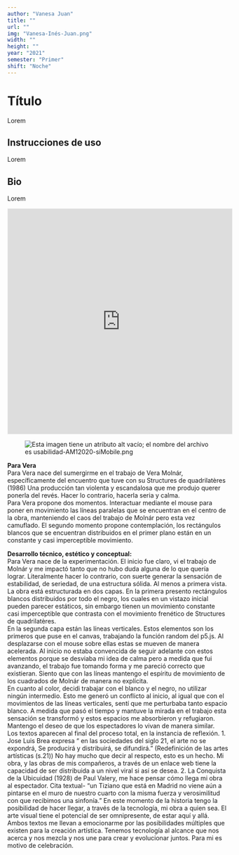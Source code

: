 ```yaml
---
author: "Vanesa Juan"
title: ""
url: ""
img: "Vanesa-Inés-Juan.png"
width: ""
height: ""
year: "2021"
semester: "Primer"
shift: "Noche"
---
```


<p></p>

# Título

Lorem 

## Instrucciones de uso 

Lorem

## Bio

Lorem

<!-- wp:html -->
<p align="center"><iframe width="512" height="512" frameborder="0" scrolling="no" style="width:512px; margin:0 auto!important;border: 1px solid #F2F2F3; z-index: 100;" src="https://editor.p5js.org/Halito/embed/t3AgmxL7K"></iframe></p>
<!-- /wp:html -->

<!-- wp:image {"align":"center"} -->
<div class="wp-block-image"><figure class="aligncenter"><img src="https://am1-lacabanne.atamvirtual.com.ar/wp-content/uploads/2020/12/usabilidad-AM12020-siMobile.png" alt="Esta imagen tiene un atributo alt vacío; el nombre del archivo es usabilidad-AM12020-siMobile.png"/></figure></div>
<!-- /wp:image -->

<p><strong>Para Vera</strong><br>Para Vera nace del sumergirme en el trabajo de Vera Molnár, específicamente del encuentro que tuve con su Structures de quadrilatères (1986) Una producción tan violenta y escandalosa que me produjo querer ponerla del revés. Hacer lo contrario, hacerla seria y calma.<br>Para Vera propone dos momentos. Interactuar mediante el mouse para poner en movimiento las líneas paralelas que se encuentran en el centro de la obra, manteniendo el caos del trabajo de Molnár pero esta vez camuflado. El segundo momento propone contemplación, los rectángulos blancos que se encuentran distribuidos en el primer plano están en un constante y casi imperceptible movimiento.</p>
<p><strong>Desarrollo técnico, estético y conceptual:</strong><br>Para Vera nace de la experimentación. El inicio fue claro, vi el trabajo de Molnár y me impactó tanto que no hubo duda alguna de lo que quería lograr. Literalmente hacer lo contrario, con suerte generar la sensación de estabilidad, de seriedad, de una estructura sólida. Al menos a primera vista.<br>La obra está estructurada en dos capas. En la primera presento rectángulos blancos distribuidos por todo el negro, los cuales en un vistazo inicial pueden parecer estáticos, sin embargo tienen un movimiento constante casi imperceptible que contrasta con el movimiento frenético de Structures de quadrilatères.<br>En la segunda capa están las líneas verticales. Estos elementos son los primeros que puse en el canvas, trabajando la función random del p5.js. Al desplazarse con el mouse sobre ellas estas se mueven de manera acelerada. Al inicio no estaba convencida de seguir adelante con estos elementos porque se desviaba mi idea de calma pero a medida que fui avanzando, el trabajo fue tomando forma y me pareció correcto que existieran. Siento que con las líneas mantengo el espíritu de movimiento de los cuadrados de Molnár de manera no explícita.<br>En cuanto al color, decidi trabajar con el blanco y el negro, no utilizar ningún intermedio. Esto me generó un conflicto al inicio, al igual que con el movimientos de las líneas verticales, sentí que me perturbaba tanto espacio blanco. A medida que pasó el tiempo y mantuve la mirada en el trabajo esta sensación se transformó y estos espacios me absorbieron y refugiaron. Mantengo el deseo de que los espectadores lo vivan de manera similar.<br>Los textos aparecen al final del proceso total, en la instancia de reflexión. 1. Jose Luis Brea expresa “ en las sociedades del siglo 21, el arte no se expondrá, Se producirá y distribuirá, se difundirá.” (Redefinición de las artes artísticas (s.21)) No hay mucho que decir al respecto, esto es un hecho. Mi obra, y las obras de mis compañeros, a través de un enlace web tiene la capacidad de ser distribuida a un nivel viral si así se desea. 2. La Conquista de la Ubicuidad (1928) de Paul Valery, me hace pensar cómo llega mi obra al espectador. Cita textual- “un Tiziano que está en Madrid no viene aún a pintarse en el muro de nuestro cuarto con la misma fuerza y verosimilitud con que recibimos una sinfonía.” En este momento de la historia tengo la posibilidad de hacer llegar, a través de la tecnología, mi obra a quien sea. El arte visual tiene el potencial de ser omnipresente, de estar aquí y allá. Ambos textos me llevan a emocionarme por las posibilidades múltiples que existen para la creación artística. Tenemos tecnología al alcance que nos acerca y nos mezcla y nos une para crear y evolucionar juntos. Para mi es motivo de celebración.</p>